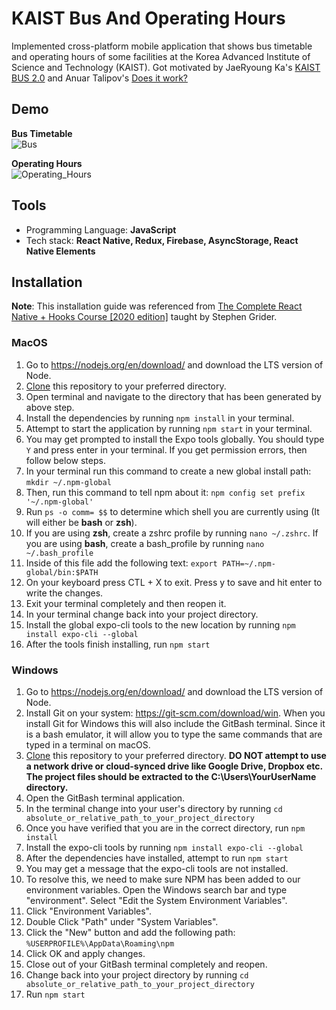 # KAIST Bus And Operating Hours

Implemented cross-platform mobile application that shows bus timetable and operating hours of some facilities at the Korea Advanced Institute of Science and Technology (KAIST). Got motivated by JaeRyoung Ka's <a target="_blank" href="https://github.com/JaeRyoungKa/KAIST-BUS-2.0.git">KAIST BUS 2.0</a> and Anuar Talipov's <a target="_blank" href="https://github.com/AnuarTB/doesitwork.git">Does it work?</a>

## Demo
**Bus Timetable** <br>
![Bus](/demo/bus_demo.gif)

**Operating Hours** <br>
![Operating_Hours](/demo/operating_hours_demo.gif)

## Tools

* Programming Language: **JavaScript**
* Tech stack: **React Native, Redux, Firebase, AsyncStorage, React Native Elements**

## Installation
**Note**: This installation guide was referenced from [The Complete React Native + Hooks Course [2020 edition]](https://www.udemy.com/course/the-complete-react-native-and-redux-course) taught by Stephen Grider.

### MacOS
1. Go to https://nodejs.org/en/download/ and download the LTS version of Node.
2. [Clone](https://docs.github.com/en/free-pro-team@latest/github/creating-cloning-and-archiving-repositories/cloning-a-repository "Clone Guide") this repository to your preferred directory.
3. Open terminal and navigate to the directory that has been generated by above step.
4. Install the dependencies by running ```npm install``` in your terminal.
5. Attempt to start the application by running ```npm start``` in your terminal.
6. You may get prompted to install the Expo tools globally. You should type ```Y``` and press enter in your terminal. If you get permission errors, then follow below steps.
7. In your terminal run this command to create a new global install path:  ```mkdir ~/.npm-global```
8. Then, run this command to tell npm about it:  ```npm config set prefix '~/.npm-global'```
9. Run ```ps -o comm= $$``` to determine which shell you are currently using (It will either be **bash** or **zsh**).
10. If you are using **zsh**, create a zshrc profile by running ```nano ~/.zshrc```. If you are using **bash**, create a bash_profile by running ```nano ~/.bash_profile```
11. Inside of this file add the following text:
```export PATH=~/.npm-global/bin:$PATH```
12. On your keyboard press CTL + X to exit. Press y to save and hit enter to write the changes.
13. Exit your terminal completely and then reopen it.
14. In your terminal change back into your project directory.
15. Install the global expo-cli tools to the new location by running ```npm install expo-cli --global```
16. After the tools finish installing, run ```npm start```

### Windows
1. Go to https://nodejs.org/en/download/ and download the LTS version of Node.
2. Install Git on your system: https://git-scm.com/download/win. When you install Git for Windows this will also include the GitBash terminal. Since it is a bash emulator, it will allow you to type the same commands that are typed in a terminal on macOS.
3. [Clone](https://docs.github.com/en/free-pro-team@latest/github/creating-cloning-and-archiving-repositories/cloning-a-repository "Clone Guide") this repository to your preferred directory. **DO NOT attempt to use a network drive or cloud-synced drive like Google Drive, Dropbox etc. The project files should be extracted to the C:\Users\YourUserName directory.**
4. Open the GitBash terminal application.
5. In the terminal change into your user's directory by running ```cd absolute_or_relative_path_to_your_project_directory```
6. Once you have verified that you are in the correct directory, run ```npm install```
7. Install the expo-cli tools by running ```npm install expo-cli --global```
8. After the dependencies have installed, attempt to run ```npm start```
9. You may get a message that the expo-cli tools are not installed.
10. To resolve this, we need to make sure NPM has been added to our environment variables. Open the Windows search bar and type "environment". Select "Edit the System Environment Variables".
11. Click "Environment Variables".
12. Double Click "Path" under "System Variables".
13. Click the "New" button and add the following path:
```%USERPROFILE%\AppData\Roaming\npm```
14. Click OK and apply changes.
15. Close out of your GitBash terminal completely and reopen.
16. Change back into your project directory by running ```cd absolute_or_relative_path_to_your_project_directory```
17. Run ```npm start```
